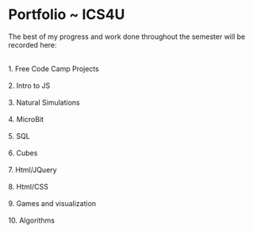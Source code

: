 <h1>Portfolio ~ ICS4U</h1>

The best of my progress and work done throughout the semester will be recorded here:

<br>
1. Free Code Camp Projects
</br>
<br>
2. Intro to JS
</br>
<br>
3. Natural Simulations
</br>
<br>
4. MicroBit
</br>
<br>
5. SQL
</br>
<br>
6. Cubes
</br>
<br>
7. Html/JQuery
</br>
<br>
8. Html/CSS
</br>
<br>
9. Games and visualization
</br>
<br>
10. Algorithms
</br>
